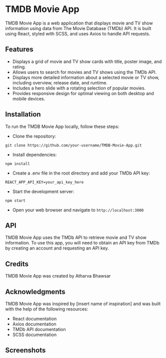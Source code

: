 # TMDB Movie App
TMDB Movie App is a web application that displays movie and TV show information using data from The Movie Database (TMDb) API. It is built using React, styled with SCSS, and uses Axios to handle API requests.

## Features
- Displays a grid of movie and TV show cards with title, poster image, and rating.
- Allows users to search for movies and TV shows using the TMDb API.
- Displays more detailed information about a selected movie or TV show, including overview, release date, and runtime.
- Includes a hero slide with a rotating selection of popular movies.
- Provides responsive design for optimal viewing on both desktop and mobile devices.

## Installation
To run the TMDB Movie App locally, follow these steps:

- Clone the repository:

`git clone https://github.com/your-username/TMDB-Movie-App.git`
- Install dependencies:


`npm install`
- Create a .env file in the root directory and add your TMDb API key:

`REACT_APP_API_KEY=your_api_key_here`
- Start the development server:

`npm start`
- Open your web browser and navigate to `http://localhost:3000`

## API
TMDB Movie App uses the TMDb API to retrieve movie and TV show information. To use this app, you will need to obtain an API key from TMDb by creating an account and requesting an API key.

## Credits
TMDB Movie App was created by Atharva Bhawsar

## Acknowledgments
TMDB Movie App was inspired by [insert name of inspiration] and was built with the help of the following resources:

- React documentation
- Axios documentation
- TMDb API documentation
- SCSS documentation

## Screenshots
